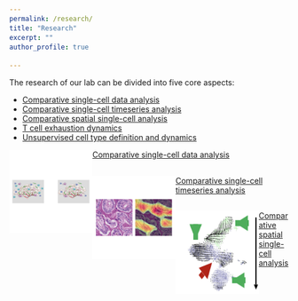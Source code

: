 ```yaml
---
permalink: /research/
title: "Research"
excerpt: ""
author_profile: true

---
```


The research of our lab can be divided into five core aspects:

- [Comparative single-cell data analysis](../research/single-cell-analysis.md)
- [Comparative single-cell timeseries analysis](../research/single-cell-timeseries-analysis.md)
- [Comparative spatial single-cell analysis](../research/spatial-single-cell-analysis.md)
- [T cell exhaustion dynamics](../research/t-cell-exhaustion-dynamics.md)
- [Unsupervised cell type definition and dynamics](../research/unsupervised-annotation-dynamics.md)



<img align="left" width="150" height="150" src="../images/single-cell-analysis.png"/> [Comparative single-cell data analysis](../research/single-cell-analysis.md) 

##

<img align="left" width="150" height="150" src="../images/spatial-single-cell-analysis.png"/> [Comparative single-cell timeseries analysis](../research/single-cell-timeseries-analysis.md)

##

<img align="left" width="150" height="150" src="../images/timeseries.png"/> [Comparative spatial single-cell analysis](../research/spatial-single-cell-analysis.md) 

##